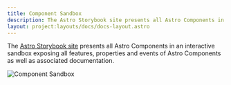 ```yaml
---
title: Component Sandbox
description: The Astro Storybook site presents all Astro Components in an interactive sandbox.
layout: project:layouts/docs/docs-layout.astro
---
```

The [Astro Storybook site](https://astro-components.netlify.com/) presents all Astro Components in an interactive sandbox exposing all features, properties and events of Astro Components as well as associated documentation.

![Component Sandbox](/img/components/component-sandbox.png)
